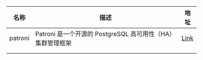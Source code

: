 | 名称      | 描述                                        | 地址                                         |
| ------- | ----------------------------------------- | ------------------------------------------ |
| patroni | Patroni 是一个开源的 ​PostgreSQL 高可用性（HA）集群管理框架 | [Link](https://github.com/patroni/patroni) |
|         |                                           |                                            |
|         |                                           |                                            |
